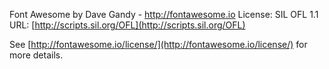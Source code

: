 Font Awesome by Dave Gandy - http://fontawesome.io
License: SIL OFL 1.1
URL: [http://scripts.sil.org/OFL](http://scripts.sil.org/OFL)

See [http://fontawesome.io/license/](http://fontawesome.io/license/) for more details.
